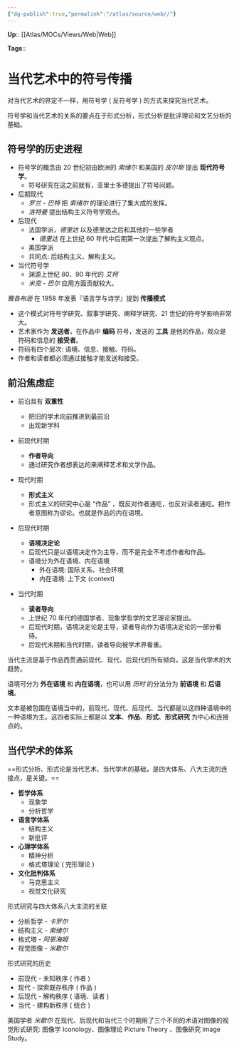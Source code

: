 ```yaml
---
{"dg-publish":true,"permalink":"/atlas/source/web//"}
---
```



**Up**:: [[Atlas/MOCs/Views/Web\|Web]]

**Tags**::

# 当代艺术中的符号传播

对当代艺术的界定不一样，用符号学 ( 反符号学 ) 的方式来探究当代艺术。

符号学和当代艺术的关系的要点在于形式分析，形式分析是批评理论和文艺分析的基础。

## 符号学的历史进程

- 符号学的概念由 20 世纪初由欧洲的 *索绪尔* 和美国的 *皮尔斯* 提出 **现代符号学**。
	- 符号研究在这之前就有，亚里士多德提出了符号问题。
- 后期现代
	- *罗兰 - 巴特* 把 *索绪尔* 的理论进行了集大成的发挥。
	- *洛特曼* 提出结构主义符号学观点。
- 后现代
	- 法国学派，*德里达* 以及德里达之后和其他的一些学者
		- *德里达* 在上世纪 60 年代中后期第一次提出了解构主义观点。
	- 美国学派
	- 共同点: 后结构主义、解构主义。
- 当代符号学
	- 渊源上世纪 80、90 年代的 *艾柯*
	- *米克 - 巴尔* 应用方面贡献较大。

*雅各布逊* 在 1958 年发表『语言学与诗学』提到 **传播模式**

- 这个模式对符号学研究、叙事学研究、阐释学研究、21 世纪的符号学影响非常大。
- 艺术家作为 **发送者**，在作品中 **编码** 符号，发送的 **工具** 是他的作品，观众是符码和信息的 **接受者**。
- 符码有四个层次: 语境、信息、接触、符码。
- 作者和读者都必须通过接触才能发送和接受。

## 前沿焦虑症

- 前沿具有 **双重性**
	- 把旧的学术向前推进到最前沿
	- 出现新学科

- 前现代时期
	- **作者导向**
	- 通过研究作者想表达的来阐释艺术和文学作品。
- 现代时期
	- **形式主义**
	- 形式主义的研究中心是 “作品” ，既反对作者通吃，也反对读者通吃。把作者意图称为谬论。也就是作品的内在语境。
- 后现代时期
	- **语境决定论**
	- 后现代只是以语境决定作为主导，而不是完全不考虑作者和作品。
	- 语境分为外在语境、内在语境
		- 外在语境: 国际关系、社会环境
		- 内在语境: 上下文 (context) 
- 当代时期
	- **读者导向**
	- 上世纪 70 年代的德国学者、现象学哲学的文艺理论家提出。
	- 后现代时期，语境决定论是主导，读者导向作为语境决定论的一部分看待。
	- 后现代末期和当代时期，读者导向被学术界看重。

当代主流是基于作品而贯通前现代、现代、后现代的所有倾向，这是当代学术的大趋势。

语境可分为 **外在语境** 和 **内在语境**，也可以用 *历时* 的分法分为 **前语境** 和 **后语境**。

文本是被包围在语境当中的，前现代、现代、后现代、当代都是以这四种语境中的一种语境为主。这四者实际上都是以 **文本**、**作品**、**形式**、**形式研究** 为中心和连接点的。

## 当代学术的体系

==形式分析、形式论是当代艺术、当代学术的基础，是四大体系、八大主流的连接点，是关键。==

- **哲学体系**
	- 现象学
	- 分析哲学
- **语言学体系**
	- 结构主义
	- 新批评
- **心理学体系**
	- 精神分析
	- 格式塔理论 ( 完形理论 ) 
- **文化批判体系**
	- 马克思主义
	- 视觉文化研究

形式研究与四大体系八大主流的关联

- 分析哲学 - *卡罗尔*
- 结构主义 - *索绪尔*
- 格式塔 - *阿恩海姆*
- 视觉图像 - *米歇尔*

形式研究的历史

- 前现代 - 未知秩序 ( 作者 )
- 现代 - 探索既存秩序 ( 作品 ) 
- 后现代 - 解构秩序 ( 语境、读者 )
- 当代 - 建构新秩序 ( 统合 )

美国学者 *米歇尔* 在现代、后现代和当代三个时期用了三个不同的术语对图像的视觉形式研究: 图像学 Iconology、图像理论 Picture Theory 、图像研究 Image Study。
